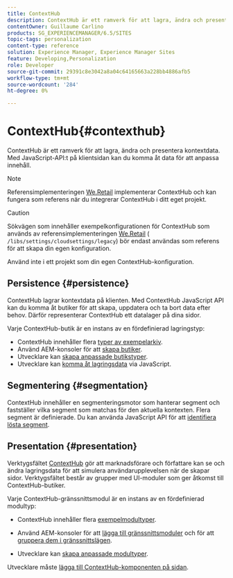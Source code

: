 ```yaml
---
title: ContextHub
description: ContextHub är ett ramverk för att lagra, ändra och presentera kontextdata
contentOwner: Guillaume Carlino
products: SG_EXPERIENCEMANAGER/6.5/SITES
topic-tags: personalization
content-type: reference
solution: Experience Manager, Experience Manager Sites
feature: Developing,Personalization
role: Developer
source-git-commit: 29391c8e3042a8a04c64165663a228bb4886afb5
workflow-type: tm+mt
source-wordcount: '284'
ht-degree: 0%

---
```


# ContextHub{#contexthub}

ContextHub är ett ramverk för att lagra, ändra och presentera kontextdata. Med JavaScript-API:t på klientsidan kan du komma åt data för att anpassa innehåll.

>[!NOTE]
>
>Referensimplementeringen [We.Retail](/help/sites-developing/we-retail.md) implementerar ContextHub och kan fungera som referens när du integrerar ContextHub i ditt eget projekt.

>[!CAUTION]
>
>Sökvägen som innehåller exempelkonfigurationen för ContextHub som används av referensimplementeringen [We.Retail](/help/sites-developing/we-retail.md) ( `/libs/settings/cloudsettings/legacy`) bör endast användas som referens för att skapa din egen konfiguration.
>
>Använd inte i ett projekt som din egen ContextHub-konfiguration.

## Persistence {#persistence}

ContextHub lagrar kontextdata på klienten. Med ContextHub JavaScript API kan du komma åt butiker för att skapa, uppdatera och ta bort data efter behov. Därför representerar ContextHub ett datalager på dina sidor.

Varje ContextHub-butik är en instans av en fördefinierad lagringstyp:

* ContextHub innehåller flera [typer av exempelarkiv](/help/sites-developing/ch-samplestores.md).
* Använd AEM-konsoler för att [skapa butiker](ch-configuring.md#creating-a-contexthub-store).
* Utvecklare kan [skapa anpassade butikstyper](/help/sites-developing/ch-extend.md#creating-custom-store-candidates).
* Utvecklare kan [komma åt lagringsdata](/help/sites-developing/ch-adding.md#interacting-with-contexthub-stores) via JavaScript.

## Segmentering {#segmentation}

ContextHub innehåller en segmenteringsmotor som hanterar segment och fastställer vilka segment som matchas för den aktuella kontexten. Flera segment är definierade. Du kan använda JavaScript API för att [identifiera lösta segment](/help/sites-developing/ch-adding.md#determining-resolved-contexthub-segments).

## Presentation {#presentation}

Verktygsfältet [ContextHub](/help/sites-authoring/ch-previewing.md) gör att marknadsförare och författare kan se och ändra lagringsdata för att simulera användarupplevelsen när de skapar sidor. Verktygsfältet består av grupper med UI-moduler som ger åtkomst till ContextHub-butiker.

Varje ContextHub-gränssnittsmodul är en instans av en fördefinierad modultyp:

* ContextHub innehåller flera [exempelmodultyper](/help/sites-developing/ch-samplemodules.md).
* Använd AEM-konsoler för att [lägga till gränssnittsmoduler](ch-configuring.md#adding-a-ui-module) och för att [gruppera dem i gränssnittslägen](ch-configuring.md#adding-a-ui-mode).

* Utvecklare kan [skapa anpassade modultyper](/help/sites-developing/ch-extend.md#creating-contexthub-ui-module-types).

Utvecklare måste [lägga till ContextHub-komponenten på sidan](/help/sites-developing/ch-adding.md).
